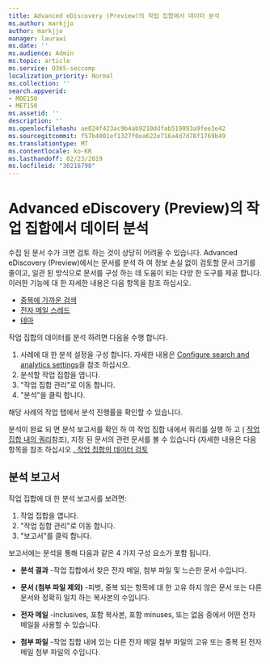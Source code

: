 ```yaml
---
title: Advanced eDiscovery (Preview)의 작업 집합에서 데이터 분석
ms.author: markjjo
author: markjjo
manager: laurawi
ms.date: ''
ms.audience: Admin
ms.topic: article
ms.service: O365-seccomp
localization_priority: Normal
ms.collection: ''
search.appverid:
- MOE150
- MET150
ms.assetid: ''
description: ''
ms.openlocfilehash: ae024f423ac9b4ab9210ddfab519093a9fee3e42
ms.sourcegitcommit: f57b4001ef1327f0ea622e716a4d7d78f1769b49
ms.translationtype: MT
ms.contentlocale: ko-KR
ms.lasthandoff: 02/23/2019
ms.locfileid: "30216798"
---
```

# <a name="analyze-data-in-a-working-set-in-advanced-ediscovery-preview"></a>Advanced eDiscovery (Preview)의 작업 집합에서 데이터 분석

수집 된 문서 수가 크면 검토 하는 것이 상당히 어려울 수 있습니다. Advanced eDiscovery (Preview)에서는 문서를 분석 하 여 정보 손실 없이 검토할 문서 크기를 줄이고, 일관 된 방식으로 문서를 구성 하는 데 도움이 되는 다양 한 도구를 제공 합니다. 이러한 기능에 대 한 자세한 내용은 다음 항목을 참조 하십시오.

- [중복에 가까운 검색](near-duplicates.md)
- [전자 메일 스레드](email-threading.md)
- [테마](themes.md)

작업 집합의 데이터를 분석 하려면 다음을 수행 합니다.

1. 사례에 대 한 분석 설정을 구성 합니다. 자세한 내용은 [Configure search and analytics settings](configure-search-analytics-settings.md)을 참조 하십시오.
2. 분석할 작업 집합을 엽니다.
3. "작업 집합 관리"로 이동 합니다.
4. "분석"을 클릭 합니다.

해당 사례의 작업 탭에서 분석 진행률을 확인할 수 있습니다.

 분석이 완료 되 면 분석 보고서를 확인 하 여 작업 집합 내에서 쿼리를 실행 하 고 ( [작업 집합 내의 쿼리](working-set-search.md)참조), 지정 된 문서의 관련 문서를 볼 수 있습니다 (자세한 내용은 다음 항목을 참조 하십시오 [. 작업 집합의 데이터 검토](reviewing-data-in-working-set.md)

## <a name="analytics-report"></a>분석 보고서

작업 집합에 대 한 분석 보고서를 보려면:

1. 작업 집합을 엽니다.
2. "작업 집합 관리"로 이동 합니다.
3. "보고서"를 클릭 합니다.

보고서에는 분석을 통해 다음과 같은 4 가지 구성 요소가 포함 됩니다.

- **분석 결과** -작업 집합에서 찾은 전자 메일, 첨부 파일 및 느슨한 문서 수입니다.

- **문서 (첨부 파일 제외)** -피벗, 중복 되는 항목에 대 한 고유 하지 않은 문서 또는 다른 문서와 정확히 일치 하는 복사본의 수입니다.

- **전자 메일** -inclusives, 포함 복사본, 포함 minuses, 또는 없음 중에서 어떤 전자 메일을 사용할 수 있습니다.

- **첨부 파일** -작업 집합 내에 있는 다른 전자 메일 첨부 파일의 고유 또는 중복 된 전자 메일 첨부 파일의 수입니다.